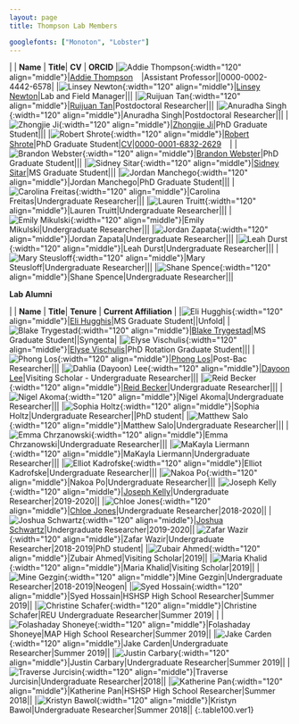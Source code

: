 ```yaml
---
layout: page
title: Thompson Lab Members

googlefonts: ["Monoton", "Lobster"]
---
```


| | **Name** | **Title**| **CV** | **ORCID**
|![Addie Thompson](/images/People_Images/addiethompson.jpg){:width="120" align="middle"}|[Addie Thompson](/peoplepages/addiethompson/)<a href="https://twitter.com/addie_may"><img src="/images/Twitter_logo_blue.png" style="width: 15px;"></a>|Assistant Professor||0000-0002-4442-6578|
|![Linsey Newton](/images/People_Images/linseynewton.jpg){:width="120" align="middle"}|[Linsey Newton](/peoplepages/linseynewton)|Lab and Field Manager|||
|![Ruijuan Tan](/images/People_Images/ruijuantan.jpg){:width="120" align="middle"}|[Ruijuan Tan](/peoplepages/ruijuantan/)|Postdoctoral Researcher|||
|![Anuradha Singh](/images/People_Images/nopictureyet.png){:width="120" align="middle"}|Anuradha Singh|Postdoctoral Researcher|||
|![Zhongjie Ji](/images/People_Images/zhongjieji.jpg){:width="120" align="middle"}|[Zhongjie Ji](/peoplepages/zhongjieji/)|PhD Graduate Student|||
|![Robert Shrote](/images/People_Images/robertshrote.jpg){:width="120" align="middle"}|[Robert Shrote](/peoplepages/robertshrote/)|PhD Graduate Student|[CV](/CVs/robertshrote.pdf)|[0000-0001-6832-2629](https://orcid.org/0000-0001-6832-2629)<a href="https://orcid.org/0000-0001-6832-2629"><img src="/images/ORCID_iD.svg" style="width: 15px;"></a>|
|![Brandon Webster](/images/People_Images/brandonwebster.jpg){:width="120" align="middle"}|[Brandon Webster](/peoplepages/brandonwebster/)|PhD Graduate Student|||
|![Sidney Sitar](/images/People_Images/sidneysitar.jpg){:width="120" align="middle"}|[Sidney Sitar](/peoplepages/sidneysitar/)|MS Graduate Student|||
|![Jordan Manchego](/images/People_Images/nopictureyet.png){:width="120" align="middle"}|Jordan Manchego|PhD Graduate Student|||
|![Carolina Freitas](/images/People_Images/nopictureyet.png){:width="120" align="middle"}|Carolina Freitas|Undergraduate Researcher|||
|![Lauren Truitt](/images/People_Images/nopictureyet.png){:width="120" align="middle"}|Lauren Truitt|Undergraduate Researcher|||
|![Emily Mikulski](/images/People_Images/nopictureyet.png){:width="120" align="middle"}|Emily Mikulski|Undergraduate Researcher|||
|![Jordan Zapata](/images/People_Images/nopictureyet.png){:width="120" align="middle"}|Jordan Zapata|Undergraduate Researcher|||
|![Leah Durst](/images/People_Images/nopictureyet.png){:width="120" align="middle"}|Leah Durst|Undergraduate Researcher|||
|![Mary Steusloff](/images/People_Images/nopictureyet.png){:width="120" align="middle"}|Mary Steusloff|Undergraduate Researcher|||
|![Shane Spence](/images/People_Images/nopictureyet.png){:width="120" align="middle"}|Shane Spence|Undergraduate Researcher|||

**Lab Alumni**

| | **Name** | **Title**| **Tenure** | **Current Affiliation** |
|![Eli Hugghis](/images/People_Images/elihugghis.jpg){:width="120" align="middle"}|[Eli Hugghis](/peoplepages/elihugghis/)|MS Graduate Student||Unfold|
|![Blake Trygestad](/images/People_Images/blaketrygestad.jpg){:width="120" align="middle"}|[Blake Trygestad](/peoplepages/blaketrygestad/)|MS Graduate Student||Syngenta|
|![Elyse Vischulis](/images/People_Images/elysevischulis.jpeg){:width="120" align="middle"}|[Elyse Vischulis](/peoplepages/elysevischulis/)|PhD Rotation Graduate Student|||
|![Phong Los](/images/People_Images/phonglos.jpg){:width="120" align="middle"}|[Phong Los](/peoplepages/phonglos/)|Post-Bac Researcher|||
|![Dahlia (Dayoon) Lee](/images/People_Images/dayoonlee.png){:width="120" align="middle"}|[Dayoon Lee](/peoplepages/dayoonlee/)|Visiting Scholar - Undergraduate Researcher|||
|![Reid Becker](/images/People_Images/reidbecker.png){:width="120" align="middle"}|[Reid Becker](/peoplepages/reidbecker/)|Undergraduate Researcher|||
|![Nigel Akoma](/images/People_Images/nopictureyet.png){:width="120" align="middle"}|Nigel Akoma|Undergraduate Researcher|||
|![Sophia Holtz](/images/People_Images/nopictureyet.png){:width="120" align="middle"}|Sophia Holtz|Undergraduate Researcher||PhD student|
|![Matthew Salo](/images/People_Images/nopictureyet.png){:width="120" align="middle"}|Matthew Salo|Undergraduate Researcher|||
|![Emma Chrzanowski](/images/People_Images/nopictureyet.png){:width="120" align="middle"}|Emma Chrzanowski|Undergraduate Researcher|||
|![MaKayla Liermann](/images/People_Images/makaylaliermann.jpg){:width="120" align="middle"}|MaKayla Liermann|Undergraduate Researcher|||
|![Elliot Kadrofske](/images/People_Images/elliotkadrofske.jpg){:width="120" align="middle"}|Elliot Kadrofske|Undergraduate Researcher|||
|![Nakoa Po](/images/People_Images/nopictureyet.png){:width="120" align="middle"}|Nakoa Po|Undergraduate Researcher|||
|![Joseph Kelly](/images/People_Images/josephkelly.jpg){:width="120" align="middle"}|[Joseph Kelly](/peoplepages/josephkelly/)|Undergraduate Researcher|2019-2020||
|![Chloe Jones](/images/People_Images/chloejones.jpg){:width="120" align="middle"}|[Chloe Jones](/peoplepages/chloejones/)|Undergraduate Researcher|2018-2020||
|![Joshua Schwartz](/images/People_Images/joshuaschwartz.jpg){:width="120" align="middle"}|[Joshua Schwartz](/peoplepages/joshuaschwartz/)|Undergraduate Researcher|2019-2020||
![Zafar Wazir](/images/People_Images/zafarwazir.jpg){:width="120" align="middle"}|Zafar Wazir|Undergraduate Researcher|2018-2019|PhD student|
|![Zubair Ahmed](/images/People_Images/zubairahmed.jpg){:width="120" align="middle"}|Zubair Ahmed|Visiting Scholar|2019||
|![Maria Khalid](/images/People_Images/mariakhalid.jpg){:width="120" align="middle"}|Maria Khalid|Visiting Scholar|2019||
|![Mine Gezgin](/images/People_Images/minegezgin.jpg){:width="120" align="middle"}|Mine Gezgin|Undergraduate Researcher|2018-2019|Neogen|
|![Syed Hossain](/images/People_Images/nopictureyet.png){:width="120" align="middle"}|Syed Hossain|HSHSP High School Researcher|Summer 2019||
|![Christine Schafer](/images/People_Images/nopictureyet.png){:width="120" align="middle"}|Christine Schafer|REU Undergraduate Researcher|Summer 2019| |
|![Folashaday Shoneye](/images/People_Images/folashadayshoneye.jpg){:width="120" align="middle"}|Folashaday Shoneye|MAP High School Researcher|Summer 2019||
|![Jake Carden](/images/People_Images/nopictureyet.png){:width="120" align="middle"}|Jake Carden|Undergraduate Researcher|Summer 2019||
|![Justin Carbary](/images/People_Images/nopictureyet.png){:width="120" align="middle"}|Justin Carbary|Undergraduate Researcher|Summer 2019||
|![Traverse Jurcisin](/images/People_Images/traversejurcisin.jpg){:width="120" align="middle"}|Traverse Jurcisin|Undergraduate Researcher|2018||
|![Katherine Pan](/images/People_Images/katherinepan.jpg){:width="120" align="middle"}|Katherine Pan|HSHSP High School Researcher|Summer 2018||
|![Kristyn Bawol](/images/People_Images/kristynbawol.jpg){:width="120" align="middle"}|Kristyn Bawol|Undergraduate Researcher|Summer 2018||
{:.table100.ver1}
